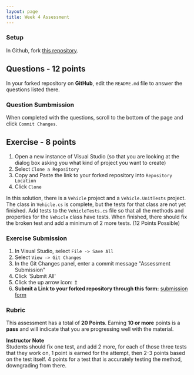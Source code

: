 ```yaml
---
layout: page
title: Week 4 Assessment
---
```


### Setup

In Github, fork [this repository](https://github.com/memcmahon/Mod1Week4Assessment).

## Questions - 12 points

In your forked repository on **GitHub**, edit the `README.md` file to answer the questions listed there.

### Question Sumbmission
When completed with the questions, scroll to the bottom of the page and click `Commit Changes`.

## Exercise - 8 points

1. Open a new instance of Visual Studio (so that you are looking at the dialog box asking you what kind of project you want to create)
2. Select `Clone a Repository`
3. Copy and Paste the link to your forked repository into `Repository Location`
4. Click `Clone`

In this solution, there is a `Vehicle` project and a `Vehicle.UnitTests` project.  The class in `Vehicle.cs` is complete, but the tests for that class are not yet finished.  Add tests to the `VehicleTests.cs` file so that all the methods and properties for the `Vehicle` class have tests.  When finished, there should fix the broken test and add a minimum of 2 more tests. (12 Points Possible)

### Exercise Submission

1. In Visual Studio, select `File -> Save All`
2. Select `View -> Git Changes`
3. In the Git Changes panel, enter a commit message "Assessment Submission"
4. Click 'Submit All'
5. Click the up arrow icon: ↥
6. **Submit a Link to your forked repository through this form:** [submission form](https://forms.gle/9J9WLmBj1g3mVfyG8)

### Rubric

This assessment has a total of **20 Points**.  Earning **10 or more** points is a **pass** and will indicate that you are progressing well with the material.

<aside class="instructor-notes">
    <p><strong>Instructor Note</strong><br> Students should fix one test, and add 2 more, for each of those three tests that they work on, 1 point is earned for the attempt, then 2-3 points based on the test itself.  4 points for a test that is accurately testing the method, downgrading from there.</p>
</aside>
